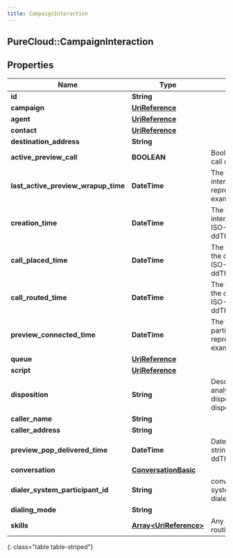 ```yaml
---
title: CampaignInteraction
---
```

## PureCloud::CampaignInteraction

## Properties

|Name | Type | Description | Notes|
|------------ | ------------- | ------------- | -------------|
| **id** | **String** |  | [optional] |
| **campaign** | [**UriReference**](UriReference.html) |  | [optional] |
| **agent** | [**UriReference**](UriReference.html) |  | [optional] |
| **contact** | [**UriReference**](UriReference.html) |  | [optional] |
| **destination_address** | **String** |  | [optional] |
| **active_preview_call** | **BOOLEAN** | Boolean value if there is an active preview call on the interaction | [optional] |
| **last_active_preview_wrapup_time** | **DateTime** | The time when the last preview of the interaction was wrapped up. Date time is represented as an ISO-8601 string. For example: yyyy-MM-ddTHH:mm:ss.SSSZ | [optional] |
| **creation_time** | **DateTime** | The time when dialer created the interaction. Date time is represented as an ISO-8601 string. For example: yyyy-MM-ddTHH:mm:ss.SSSZ | [optional] |
| **call_placed_time** | **DateTime** | The time when the agent or system places the call. Date time is represented as an ISO-8601 string. For example: yyyy-MM-ddTHH:mm:ss.SSSZ | [optional] |
| **call_routed_time** | **DateTime** | The time when the agent was connected to the call. Date time is represented as an ISO-8601 string. For example: yyyy-MM-ddTHH:mm:ss.SSSZ | [optional] |
| **preview_connected_time** | **DateTime** | The time when the customer and routing participant are connected. Date time is represented as an ISO-8601 string. For example: yyyy-MM-ddTHH:mm:ss.SSSZ | [optional] |
| **queue** | [**UriReference**](UriReference.html) |  | [optional] |
| **script** | [**UriReference**](UriReference.html) |  | [optional] |
| **disposition** | **String** | Describes what happened with call analysis for instance: disposition.classification.callable.person, disposition.classification.callable.noanswer | [optional] |
| **caller_name** | **String** |  | [optional] |
| **caller_address** | **String** |  | [optional] |
| **preview_pop_delivered_time** | **DateTime** | Date time is represented as an ISO-8601 string. For example: yyyy-MM-ddTHH:mm:ss.SSSZ | [optional] |
| **conversation** | [**ConversationBasic**](ConversationBasic.html) |  | [optional] |
| **dialer_system_participant_id** | **String** | conversation participant id that is the dialer system participant to monitor the call from dialer perspective | [optional] |
| **dialing_mode** | **String** |  | [optional] |
| **skills** | [**Array&lt;UriReference&gt;**](UriReference.html) | Any skills that are attached to the call for routing | [optional] |
{: class="table table-striped"}


